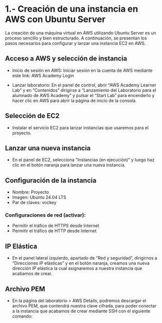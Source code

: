 # 1.- Creación de una instancia en AWS con Ubuntu Server

La creación de una máquina virtual en AWS utilizando Ubuntu Server es un proceso sencillo y bien estructurado. A continuación, se presentan los pasos necesarios para configurar y lanzar una instancia EC2 en AWS.

## Acceso a AWS y selección de instancia

- Inicio de sesión en AWS: Iniciar sesión en la cuenta de AWS mediante este link: AWS Academy Login

- Lanzar laboratorio: En el panel de control, abrir “AWS Academy Learner Lab” y en “Contenidos” dirigirse a “Lanzamiento del Laboratorio para el alumnado de AWS Academy” y pulsar el “Start Lab” para encenderlo y hacer clic en AWS para abrir la página de inicio de la consola.

## Selección de EC2

- Instalar el servicio EC2 para lanzar instancias que usaremos para el proyecto.

## Lanzar una nueva instancia

- En el panel de EC2, selecciona "Instancias (en ejecución)" y luego haz clic en el botón naranja para lanzar una nueva instancia.

## Configuración de la instancia

- Nombre: Proyecto
- Imagen: Ubuntu 24.04 LTS
- Par de claves: vockey

### Configuraciones de red (activar):

- Permitir el tráfico de HTTPS desde Internet
- Permitir el tráfico de HTTP desde Internet

## IP Elástica

- En el panel lateral izquierdo, apartado de “Red y seguridad”, dirigirnos a “Direcciones IP elásticas” y en el botón naranja, creamos una nueva dirección IP elástica la cual asignaremos a nuestra instancia que acabamos de crear.

## Archivo PEM

- En la página del laboratorio > AWS Details, podremos descargar el archivo PEM, que contendrá nuestra clave cifrada, para poder conectar a la instancia que acabamos de crear mediante SSH con el siguiente comando: 